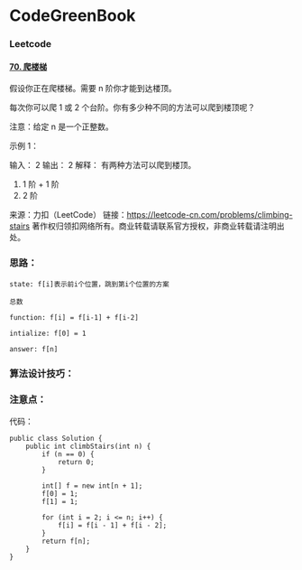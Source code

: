 # CodeGreenBook

### Leetcode

#### [70. 爬楼梯](https://leetcode-cn.com/problems/climbing-stairs/)

假设你正在爬楼梯。需要 n 阶你才能到达楼顶。

每次你可以爬 1 或 2 个台阶。你有多少种不同的方法可以爬到楼顶呢？

注意：给定 n 是一个正整数。

示例 1：

输入： 2
输出： 2
解释： 有两种方法可以爬到楼顶。
1.  1 阶 + 1 阶
2.  2 阶

来源：力扣（LeetCode）
链接：https://leetcode-cn.com/problems/climbing-stairs
著作权归领扣网络所有。商业转载请联系官方授权，非商业转载请注明出处。



### 思路：

```
state: f[i]表示前i个位置，跳到第i个位置的方案

总数

function: f[i] = f[i-1] + f[i-2]

intialize: f[0] = 1

answer: f[n]
```

### 算法设计技巧：



### 注意点：



代码：

```
public class Solution {
    public int climbStairs(int n) {
        if (n == 0) {
            return 0;
        }
        
        int[] f = new int[n + 1];
        f[0] = 1; 
        f[1] = 1;
        
        for (int i = 2; i <= n; i++) {
            f[i] = f[i - 1] + f[i - 2];
        }
        return f[n];
    }
}

```







